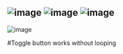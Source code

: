 ![image](https://user-images.githubusercontent.com/57319180/206836501-5c61a0ff-97fd-4342-a28b-9631dc101fe5.png)
![image](https://user-images.githubusercontent.com/57319180/206836511-c8e56a57-5411-4d88-9a9e-e6585fe9bae9.png)
![image](https://user-images.githubusercontent.com/57319180/206836521-8f3f4b8d-a493-4e12-b9d8-7877b215471d.png)
-----------------------------------------------------------
![image](https://user-images.githubusercontent.com/57319180/206836534-105cea81-d20c-4ec6-84b3-3f539cd03391.png)

#Toggle button works without looping
